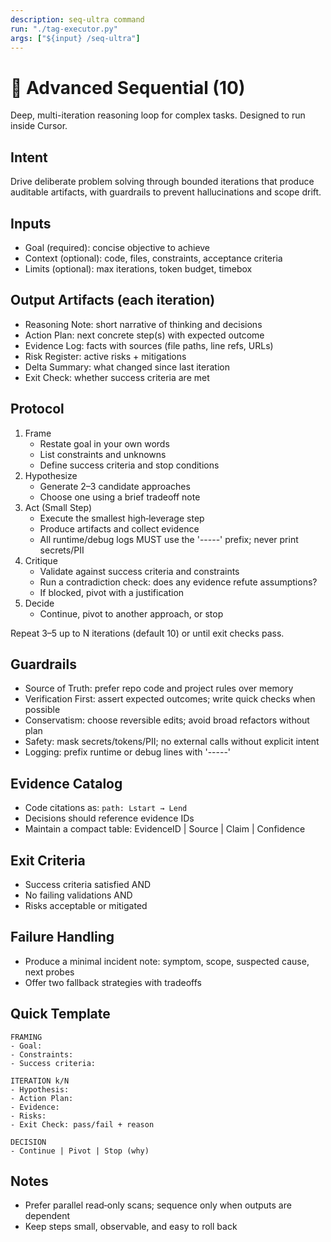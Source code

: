 ```yaml
---
description: seq-ultra command
run: "./tag-executor.py"
args: ["${input} /seq-ultra"]
---
```


# 🔄 Advanced Sequential (10)
Deep, multi-iteration reasoning loop for complex tasks. Designed to run inside Cursor.

## Intent
Drive deliberate problem solving through bounded iterations that produce auditable artifacts, with guardrails to prevent hallucinations and scope drift.

## Inputs
- Goal (required): concise objective to achieve
- Context (optional): code, files, constraints, acceptance criteria
- Limits (optional): max iterations, token budget, timebox

## Output Artifacts (each iteration)
- Reasoning Note: short narrative of thinking and decisions
- Action Plan: next concrete step(s) with expected outcome
- Evidence Log: facts with sources (file paths, line refs, URLs)
- Risk Register: active risks + mitigations
- Delta Summary: what changed since last iteration
- Exit Check: whether success criteria are met

## Protocol
1) Frame
   - Restate goal in your own words
   - List constraints and unknowns
   - Define success criteria and stop conditions
2) Hypothesize
   - Generate 2–3 candidate approaches
   - Choose one using a brief tradeoff note
3) Act (Small Step)
   - Execute the smallest high‑leverage step
   - Produce artifacts and collect evidence
   - All runtime/debug logs MUST use the '-----' prefix; never print secrets/PII
4) Critique
   - Validate against success criteria and constraints
   - Run a contradiction check: does any evidence refute assumptions?
   - If blocked, pivot with a justification
5) Decide
   - Continue, pivot to another approach, or stop

Repeat 3–5 up to N iterations (default 10) or until exit checks pass.

## Guardrails
- Source of Truth: prefer repo code and project rules over memory
- Verification First: assert expected outcomes; write quick checks when possible
- Conservatism: choose reversible edits; avoid broad refactors without plan
- Safety: mask secrets/tokens/PII; no external calls without explicit intent
- Logging: prefix runtime or debug lines with '-----'

## Evidence Catalog
- Code citations as: `path: Lstart → Lend`
- Decisions should reference evidence IDs
- Maintain a compact table: EvidenceID | Source | Claim | Confidence

## Exit Criteria
- Success criteria satisfied AND
- No failing validations AND
- Risks acceptable or mitigated

## Failure Handling
- Produce a minimal incident note: symptom, scope, suspected cause, next probes
- Offer two fallback strategies with tradeoffs

## Quick Template
```
FRAMING
- Goal:
- Constraints:
- Success criteria:

ITERATION k/N
- Hypothesis:
- Action Plan:
- Evidence:
- Risks:
- Exit Check: pass/fail + reason

DECISION
- Continue | Pivot | Stop (why)
```

## Notes
- Prefer parallel read‑only scans; sequence only when outputs are dependent
- Keep steps small, observable, and easy to roll back
